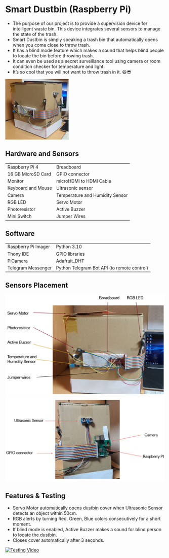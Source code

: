 # Smart Dustbin (Raspberry Pi)

* The purpose of our project is to provide a supervision device for intelligent waste bin. This device integrates several sensors to manage the state of the trash. 
* Smart Dustbin is simply speaking a trash bin that automatically opens when you come close to throw trash.  
* It has a blind mode feature which makes a sound that helps blind people to locate the bin before throwing trash.  
* It can even be used as a secret surveillance tool using camera or room condition checker for temperature and light.   
* It’s so cool that you will not want to throw trash in it. 😆😎  

![](media/picture.png)


## Hardware and Sensors

<table>
	<tr>
		<td>Raspberry Pi 4</td>
		<td>Breadboard</td>
	</tr>
	<tr>
		<td>16 GB MicroSD Card</td>
		<td>GPIO connector</td>
	</tr>
	<tr>
		<td>Monitor</td>
		<td>microHDMI to HDMI Cable</td>
	</tr>
	<tr>
		<td>Keyboard and Mouse</td>
		<td>Ultrasonic sensor</td>
	</tr>
	<tr>
		<td>Camera</td>
		<td>Temperature and Humidity Sensor</td>
	</tr>
	<tr>
		<td>RGB LED</td>
		<td>Servo Motor</td>
	</tr>
	<tr>
		<td>Photoresistor</td>
		<td>Active Buzzer</td>
	</tr>
	<tr>
		<td>Mini Switch</td>
		<td>Jumper Wires</td>
	</tr>

</table>

## Software

<table>
	<tr>
		<td>Raspberry Pi Imager</td>
		<td>Python 3.10</td>
	</tr>
	<tr>
		<td>Thony IDE</td>
		<td>GPIO libraries</td>
	</tr>
	<tr>
		<td>PiCamera</td>
		<td>Adafruit_DHT</td>
	</tr>
	<tr>
		<td>Telegram Messenger</td>
		<td>Python Telegram Bot API (to remote control)</td>
	</tr>
</table>

## Sensors Placement
![](media/sensors_placement.png)  
![](media/sensors_placement2.png)

## Features & Testing
* Servo Motor automatically opens dustbin cover when Ultrasonic Sensor detects an object within 50cm.
* RGB alerts by turning Red, Green, Blue colors consecutively for a short moment.
* If blind mode is enabled, Active Buzzer makes a sound for blind person to locate the dustbin.
* Closes cover automatically after 3 seconds.

[![Testing Video](https://dev.ueuo.com/download/testing_screenshot.png)](https://youtu.be/YzPtPHuyT6g)
